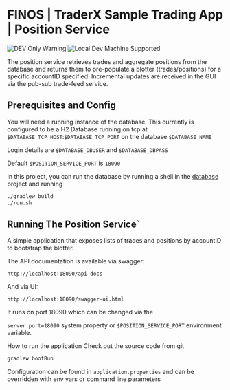 # FINOS | TraderX Sample Trading App | Position Service

![DEV Only Warning](https://badgen.net/badge/warning/not-for-production/red) ![Local Dev Machine Supported](http://badgen.net/badge/local-dev/supported/green)

The position service retrieves trades and aggregate positions from the database and returns them to pre-populate a blotter (trades/positions) for a specific accountID specified. Incremental updates are received in the GUI via the pub-sub trade-feed service.


## Prerequisites and Config

You will need a running instance of the database. This currently is configured to be a H2 Database running on tcp at `$DATABASE_TCP_HOST`:`$DATABASE_TCP_PORT` on the database `$DATABASE_NAME` 

Login details are `$DATABASE_DBUSER` and `$DATABASE_DBPASS`

Default `$POSITION_SERVICE_PORT` is `18090`

In this project, you can run the database by running a shell in the [database](../database/README.md) project and running

```bash
./gradlew build
./run.sh
``` 
## Running The Position Service`

A simple application that exposes lists of trades and positions by accountID to bootstrap the blotter. 

The API documentation is available via swagger:

`http://localhost:18090/api-docs`

And via UI:

`http://localhost:18090/swagger-ui.html`

It runs on port 18090 which can be changed via the

`server.port=18090`  system property or `$POSITION_SERVICE_PORT` environment variable.

How to run the application
Check out the source code from git

```bash
gradlew bootRun
```

Configuration can be found in `application.properties` and can be overridden with env vars or command line parameters